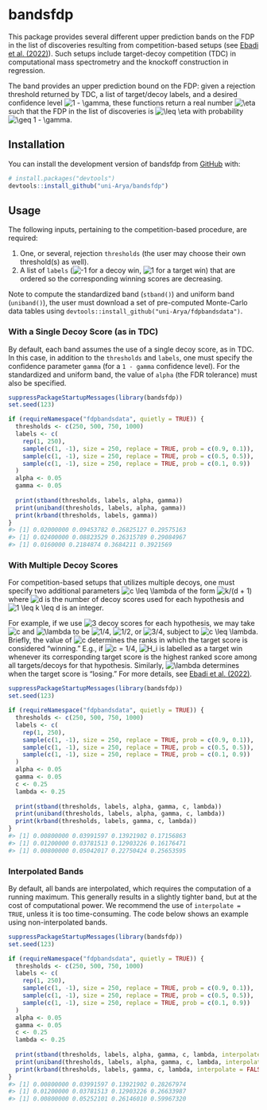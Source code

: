 
<!-- README.md is generated from README.Rmd. Please edit that file -->

# bandsfdp

<!-- badges: start -->
<!-- badges: end -->

This package provides several different upper prediction bands on the
FDP in the list of discoveries resulting from competition-based setups
(see [Ebadi et al. (2022)](https://arxiv.org/abs/2302.11837)). Such
setups include target-decoy competition (TDC) in computational mass
spectrometry and the knockoff construction in regression.

The band provides an upper prediction bound on the FDP: given a
rejection threshold returned by TDC, a list of target/decoy labels, and
a desired confidence level
![1 - \gamma](https://latex.codecogs.com/png.image?%5Cdpi%7B110%7D&space;%5Cbg_white&space;1%20-%20%5Cgamma "1 - \gamma"),
these functions return a real number
![\eta](https://latex.codecogs.com/png.image?%5Cdpi%7B110%7D&space;%5Cbg_white&space;%5Ceta "\eta")
such that the FDP in the list of discoveries is
![\leq \eta](https://latex.codecogs.com/png.image?%5Cdpi%7B110%7D&space;%5Cbg_white&space;%5Cleq%20%5Ceta "\leq \eta")
with probability
![\geq 1 - \gamma](https://latex.codecogs.com/png.image?%5Cdpi%7B110%7D&space;%5Cbg_white&space;%5Cgeq%201%20-%20%5Cgamma "\geq 1 - \gamma").

## Installation

You can install the development version of bandsfdp from
[GitHub](https://github.com/) with:

``` r
# install.packages("devtools")
devtools::install_github("uni-Arya/bandsfdp")
```

## Usage

The following inputs, pertaining to the competition-based procedure, are
required:

1.  One, or several, rejection `thresholds` (the user may choose their
    own threshold(s) as well).
2.  A list of `labels`
    (![-1](https://latex.codecogs.com/png.image?%5Cdpi%7B110%7D&space;%5Cbg_white&space;-1 "-1")
    for a decoy win,
    ![1](https://latex.codecogs.com/png.image?%5Cdpi%7B110%7D&space;%5Cbg_white&space;1 "1")
    for a target win) that are ordered so the corresponding winning
    scores are decreasing.

Note to compute the standardized band (`stband()`) and uniform band
(`uniband()`), the user must download a set of pre-computed Monte-Carlo
data tables using `devtools::install_github("uni-Arya/fdpbandsdata")`.

### With a Single Decoy Score (as in TDC)

By default, each band assumes the use of a single decoy score, as in
TDC. In this case, in addition to the `thresholds` and `labels`, one
must specify the confidence parameter `gamma` (for a `1 - gamma`
confidence level). For the standardized and uniform band, the value of
`alpha` (the FDR tolerance) must also be specified.

``` r
suppressPackageStartupMessages(library(bandsfdp))
set.seed(123)

if (requireNamespace("fdpbandsdata", quietly = TRUE)) {
  thresholds <- c(250, 500, 750, 1000)
  labels <- c(
    rep(1, 250),
    sample(c(1, -1), size = 250, replace = TRUE, prob = c(0.9, 0.1)),
    sample(c(1, -1), size = 250, replace = TRUE, prob = c(0.5, 0.5)),
    sample(c(1, -1), size = 250, replace = TRUE, prob = c(0.1, 0.9))
  )
  alpha <- 0.05
  gamma <- 0.05
  
  print(stband(thresholds, labels, alpha, gamma))
  print(uniband(thresholds, labels, alpha, gamma))
  print(krband(thresholds, labels, gamma))
}
#> [1] 0.02000000 0.09453782 0.26825127 0.29575163
#> [1] 0.02400000 0.08823529 0.26315789 0.29084967
#> [1] 0.0160000 0.2184874 0.3684211 0.3921569
```

### With Multiple Decoy Scores

For competition-based setups that utilizes multiple decoys, one must
specify two additional parameters
![c \leq \lambda](https://latex.codecogs.com/png.image?%5Cdpi%7B110%7D&space;%5Cbg_white&space;c%20%5Cleq%20%5Clambda "c \leq \lambda")
of the form
![k/(d + 1)](https://latex.codecogs.com/png.image?%5Cdpi%7B110%7D&space;%5Cbg_white&space;k%2F%28d%20%2B%201%29 "k/(d + 1)")
where
![d](https://latex.codecogs.com/png.image?%5Cdpi%7B110%7D&space;%5Cbg_white&space;d "d")
is the number of decoy scores used for each hypothesis and
![1 \leq k \leq d](https://latex.codecogs.com/png.image?%5Cdpi%7B110%7D&space;%5Cbg_white&space;1%20%5Cleq%20k%20%5Cleq%20d "1 \leq k \leq d")
is an integer.

For example, if we use
![3](https://latex.codecogs.com/png.image?%5Cdpi%7B110%7D&space;%5Cbg_white&space;3 "3")
decoy scores for each hypothesis, we may take
![c](https://latex.codecogs.com/png.image?%5Cdpi%7B110%7D&space;%5Cbg_white&space;c "c")
and
![\lambda](https://latex.codecogs.com/png.image?%5Cdpi%7B110%7D&space;%5Cbg_white&space;%5Clambda "\lambda")
to be
![1/4](https://latex.codecogs.com/png.image?%5Cdpi%7B110%7D&space;%5Cbg_white&space;1%2F4 "1/4"),
![1/2](https://latex.codecogs.com/png.image?%5Cdpi%7B110%7D&space;%5Cbg_white&space;1%2F2 "1/2"),
or
![3/4](https://latex.codecogs.com/png.image?%5Cdpi%7B110%7D&space;%5Cbg_white&space;3%2F4 "3/4"),
subject to
![c \leq \lambda](https://latex.codecogs.com/png.image?%5Cdpi%7B110%7D&space;%5Cbg_white&space;c%20%5Cleq%20%5Clambda "c \leq \lambda").
Briefly, the value of
![c](https://latex.codecogs.com/png.image?%5Cdpi%7B110%7D&space;%5Cbg_white&space;c "c")
determines the ranks in which the target score is considered “winning.”
E.g., if
![c = 1/4](https://latex.codecogs.com/png.image?%5Cdpi%7B110%7D&space;%5Cbg_white&space;c%20%3D%201%2F4 "c = 1/4"),
![H_i](https://latex.codecogs.com/png.image?%5Cdpi%7B110%7D&space;%5Cbg_white&space;H_i "H_i")
is labelled as a target win whenever its corresponding target score is
the highest ranked score among all targets/decoys for that hypothesis.
Similarly,
![\lambda](https://latex.codecogs.com/png.image?%5Cdpi%7B110%7D&space;%5Cbg_white&space;%5Clambda "\lambda")
determines when the target score is “losing.” For more details, see
[Ebadi et al. (2022)](https://arxiv.org/abs/2302.11837).

``` r
suppressPackageStartupMessages(library(bandsfdp))
set.seed(123)

if (requireNamespace("fdpbandsdata", quietly = TRUE)) {
  thresholds <- c(250, 500, 750, 1000)
  labels <- c(
    rep(1, 250),
    sample(c(1, -1), size = 250, replace = TRUE, prob = c(0.9, 0.1)),
    sample(c(1, -1), size = 250, replace = TRUE, prob = c(0.5, 0.5)),
    sample(c(1, -1), size = 250, replace = TRUE, prob = c(0.1, 0.9))
  )
  alpha <- 0.05
  gamma <- 0.05
  c <- 0.25
  lambda <- 0.25
  
  print(stband(thresholds, labels, alpha, gamma, c, lambda))
  print(uniband(thresholds, labels, alpha, gamma, c, lambda))
  print(krband(thresholds, labels, gamma, c, lambda))
}
#> [1] 0.00800000 0.03991597 0.13921902 0.17156863
#> [1] 0.01200000 0.03781513 0.12903226 0.16176471
#> [1] 0.00800000 0.05042017 0.22750424 0.25653595
```

### Interpolated Bands

By default, all bands are interpolated, which requires the computation
of a running maximum. This generally results in a slightly tighter band,
but at the cost of computational power. We recommend the use of
`interpolate = TRUE`, unless it is too time-consuming. The code below
shows an example using non-interpolated bands.

``` r
suppressPackageStartupMessages(library(bandsfdp))
set.seed(123)

if (requireNamespace("fdpbandsdata", quietly = TRUE)) {
  thresholds <- c(250, 500, 750, 1000)
  labels <- c(
    rep(1, 250),
    sample(c(1, -1), size = 250, replace = TRUE, prob = c(0.9, 0.1)),
    sample(c(1, -1), size = 250, replace = TRUE, prob = c(0.5, 0.5)),
    sample(c(1, -1), size = 250, replace = TRUE, prob = c(0.1, 0.9))
  )
  alpha <- 0.05
  gamma <- 0.05
  c <- 0.25
  lambda <- 0.25
  
  print(stband(thresholds, labels, alpha, gamma, c, lambda, interpolate = FALSE))
  print(uniband(thresholds, labels, alpha, gamma, c, lambda, interpolate = FALSE))
  print(krband(thresholds, labels, gamma, c, lambda, interpolate = FALSE))
}
#> [1] 0.00800000 0.03991597 0.13921902 0.28267974
#> [1] 0.01200000 0.03781513 0.12903226 0.26633987
#> [1] 0.00800000 0.05252101 0.26146010 0.59967320
```

